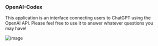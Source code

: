 ### OpenAI-Codex

This application is an interface connecting users to ChatGPT using the OpenAI API. Please feel free to use it to answer whatever questions you may have!

![image](https://user-images.githubusercontent.com/67527458/212397232-40ba9878-2699-453f-95b6-f117edb56997.png)
